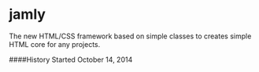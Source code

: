 jamly
=====

The new HTML/CSS framework based on simple classes to creates simple HTML core for any projects.

####History
Started October 14, 2014
